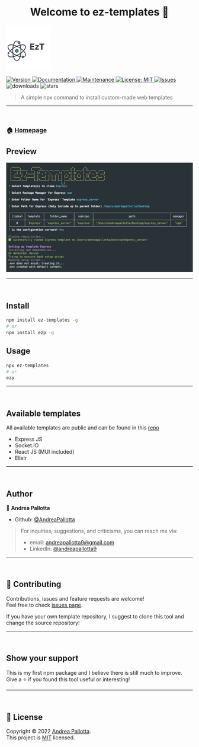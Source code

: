 <h1 align="center">Welcome to ez-templates 👋</h1>
<img alt="Logo" src="logo.png" />
<p>
  <a href="https://www.npmjs.com/package/ez-templates" target="_blank">
    <img alt="Version" src="https://img.shields.io/npm/v/ez-templates.svg">
  </a>
  <a href="https://github.com/AndreaPallotta/EzWebTemplate#readme" target="_blank">
    <img alt="Documentation" src="https://img.shields.io/badge/documentation-yes-brightgreen.svg" />
  </a>
  <a href="https://github.com/AndreaPallotta/EzWebTemplate/graphs/commit-activity" target="_blank">
    <img alt="Maintenance" src="https://img.shields.io/badge/Maintained%3F-yes-green.svg" />
  </a>
  <a href="https://github.com/AndreaPallotta/EzWebTemplate/blob/master/LICENSE.md" target="_blank">
    <img alt="License: MIT" src="https://img.shields.io/github/license/AndreaPallotta/ez-templates" />
  </a>
  <a href="https://github.com/AndreaPallotta/ez-templates/issues" target="_blank">
    <img alt="Issues" src="https://img.shields.io/github/issues/AndreaPallotta/EzWebTemplate" />
  </a>
  <img alt="downloads" src="https://img.shields.io/npm/dt/ez-templates" />
  <img alt="stars" src="https://img.shields.io/github/stars/AndreaPallotta/ez-templates" />
</p>

> A simple npx command to install custom-made web templates

---
<br />

### 🏠 [Homepage](https://github.com/AndreaPallotta/EzWebTemplate#readme)

## Preview

<img alt="Preview" src="preview.png" />

---
<br />

## Install

```sh
npm install ez-templates -g
# or
npm install ezp -g
```

## Usage

```sh
npx ez-templates
# or
ezp
```

---
<br />

## Available templates

All available templates are public and can be found in this [repo](https://github.com/AndreaPallotta/Templates)

* Express JS
* Socket.IO
* React JS (MUI included)
* Elixir

---
<br /> 

## Author

👤 **Andrea Pallotta**

* Github: [@AndreaPallotta](https://github.com/AndreaPallotta)

> For inquiries, suggestions, and criticisms, you can reach me via:
> * email: [andreapallotta9@gmail.com](mailto:andreapallotta9@gmail.com)
> * LinkedIn: [@andreapallotta9](https://linkedin.com/in/andreapallotta9)

---
<br /> 

## 🤝 Contributing

Contributions, issues and feature requests are welcome!<br />Feel free to check [issues page](https://github.com/AndreaPallotta/EzWebTemplate/issues).

If you have your own template repository, I suggest to clone this tool and change the source repository!

---
<br /> 

## Show your support

This is my first npm package and I believe there is still
much to improve.
<br />
Give a ⭐️ if you found this tool useful or interesting!

---
<br /> 

## 📝 License

Copyright © 2022 [Andrea Pallotta](https://github.com/AndreaPallotta).<br />
This project is [MIT](https://github.com/AndreaPallotta/EzWebTemplate/blob/master/LICENSE) licensed.

